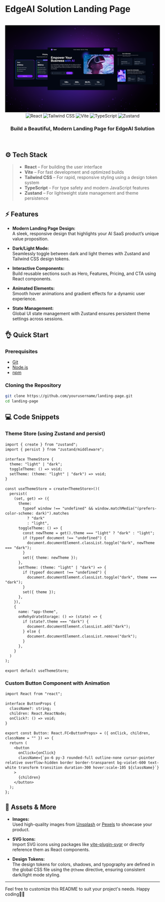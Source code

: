 # EdgeAI Solution Landing Page

<div align="center">
  <br />
  <!-- <a href="https://youtu.be/qeCBBxZoqAM" target="_blank"> -->
    <img src="./banner.png" alt="Project Banner">
  </a>
  <br />
  <div>
    <img src="https://img.shields.io/badge/-React-61DAFB?style=for-the-badge&logo=react&logoColor=black" alt="React" />
    <img src="https://img.shields.io/badge/-TailwindCSS-06B6D4?style=for-the-badge&logo=tailwindcss" alt="Tailwind CSS" />
    <img src="https://img.shields.io/badge/-Vite-646CFF?style=for-the-badge&logo=vite&logoColor=white" alt="Vite" />
    <img src="https://img.shields.io/badge/-TypeScript-3178C6?style=for-the-badge&logo=typescript" alt="TypeScript" />
    <img src="https://img.shields.io/badge/-Zustand-000?style=for-the-badge" alt="Zustand" />
  </div>
  <h3 align="center">Build a Beautiful, Modern Landing Page for EdgeAI Solution</h3>
  <br />
</div>


## ⚙️ Tech Stack

>- **React** – For building the user interface
>- **Vite** – For fast development and optimized builds
>- **Tailwind CSS** – For rapid, responsive styling using a design token system
>- **TypeScript** – For type safety and modern JavaScript features
>- **Zustand** – For lightweight state management and theme persistence

## ⚡️ Features

- **Modern Landing Page Design:**  
  A sleek, responsive design that highlights your AI SaaS product’s unique value proposition.

- **Dark/Light Mode:**  
  Seamlessly toggle between dark and light themes with Zustand and Tailwind CSS design tokens.

- **Interactive Components:**  
  Build reusable sections such as Hero, Features, Pricing, and CTA using React components.

- **Animated Elements:**  
  Smooth hover animations and gradient effects for a dynamic user experience.

- **State Management:**  
  Global UI state management with Zustand ensures persistent theme settings across sessions.

## 👌 Quick Start

### Prerequisites

- [Git](https://git-scm.com/)
- [Node.js](https://nodejs.org/en/)
- [npm](https://www.npmjs.com/)

### Cloning the Repository

```bash
git clone https://github.com/yourusername/landing-page.git
cd landing-page
```

## 💻 Code Snippets

### Theme Store (using Zustand and persist)

```tsx
import { create } from "zustand";
import { persist } from "zustand/middleware";

interface ThemeStore {
  theme: "light" | "dark";
  toggleTheme: () => void;
  setTheme: (theme: "light" | "dark") => void;
}

const useThemeStore = create<ThemeStore>()(
  persist(
    (set, get) => ({
      theme:
        typeof window !== "undefined" && window.matchMedia("(prefers-color-scheme: dark)").matches
          ? "dark"
          : "light",
      toggleTheme: () => {
        const newTheme = get().theme === "light" ? "dark" : "light";
        if (typeof document !== "undefined") {
          document.documentElement.classList.toggle("dark", newTheme === "dark");
        }
        set({ theme: newTheme });
      },
      setTheme: (theme: "light" | "dark") => {
        if (typeof document !== "undefined") {
          document.documentElement.classList.toggle("dark", theme === "dark");
        }
        set({ theme });
      },
    }),
    {
      name: "app-theme",
      onRehydrateStorage: () => (state) => {
        if (state?.theme === "dark") {
          document.documentElement.classList.add("dark");
        } else {
          document.documentElement.classList.remove("dark");
        }
      },
    }
  )
);

export default useThemeStore;
```

### Custom Button Component with Animation

```tsx
import React from "react";

interface ButtonProps {
  className?: string;
  children: React.ReactNode;
  onClick?: () => void;
}

export const Button: React.FC<ButtonProps> = ({ onClick, children, className = "" }) => {
  return (
    <button
      onClick={onClick}
      className={`px-6 py-3 rounded-full outline-none cursor-pointer relative overflow-hidden border border-transparent bg-violet-600 text-white transform transition duration-300 hover:scale-105 ${className}`}
    >
      {children}
    </button>
  );
};
```

## 🎨 Assets & More

- **Images:**  
  Used high-quality images from [Unsplash](https://unsplash.com/) or [Pexels](https://www.pexels.com/) to showcase your product.

- **SVG Icons:**  
  Import SVG icons using packages like [vite-plugin-svgr](https://github.com/pd4d10/vite-plugin-svgr) or directly reference them as React components.

- **Design Tokens:**  
  The design tokens for colors, shadows, and typography are defined in the global CSS file using the `@theme` directive, ensuring consistent dark/light mode styling.

---

Feel free to customize this README to suit your project's needs. Happy coding🤸‍♀
```
